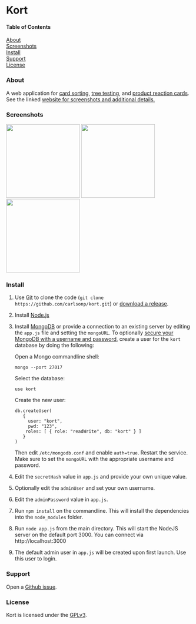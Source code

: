 Kort
===========

#### Table of Contents  
[About](#About)  
[Screenshots](#Screenshots)  
[Install](#Install)  
[Support](#Support)  
[License](#License)


<a name="About"/>

### About

A web application for
[card sorting](https://en.wikipedia.org/wiki/Card_sorting),
[tree testing](https://en.wikipedia.org/wiki/Tree_testing),
and [product reaction cards](https://en.wikipedia.org/wiki/Microsoft_Reaction_Card_Method_(Desirability_Testing)).
See the linked [website for screenshots and additional details.](https://carlsonp.github.io/kort/)

<a name="Screenshots"/>

### Screenshots

<img src="/docs/cs.png" width="200"/>
<img src="/docs/tt.png" width="200"/>
<img src="/docs/prc.png" width="200"/>

<a name="Install"/>

### Install

1. Use [Git](https://git-scm.com/) to clone the code (`git clone https://github.com/carlsonp/kort.git`) or [download a release](https://github.com/carlsonp/kort/releases).

2. Install [Node.js](https://nodejs.org)

3. Install [MongoDB](https://www.mongodb.com/) or provide a connection to an existing server
by editing the `app.js` file and setting the `mongoURL`.  To optionally [secure your MongoDB with a username
and password](https://stackoverflow.com/questions/4881208/how-to-secure-mongodb-with-username-and-password/19768877),
create a user for the `kort` database by doing the following:

    Open a Mongo commandline shell:
    ```
    mongo --port 27017
    ```

    Select the database:
    ```
    use kort
    ```

    Create the new user:
    ```
    db.createUser(
       {
         user: "kort",
         pwd: "123",
        roles: [ { role: "readWrite", db: "kort" } ]
       }
    )
    ```

    Then edit `/etc/mongodb.conf` and enable `auth=true`.  Restart the service.  Make sure to set
    the `mongoURL` with the appropriate username and password.

4. Edit the `secretHash` value in `app.js` and provide your own unique value.

5. Optionally edit the `adminUser` and set your own username.

6. Edit the `adminPassword` value in `app.js`.

7. Run `npm install` on the commandline.  This will install the dependencies into the `node_modules` folder.

8. Run `node app.js` from the main directory.  This will start the NodeJS server
on the default port 3000.  You can connect via http://localhost:3000

9. The default admin user in `app.js` will be created upon first launch.  Use this user to login.

<a name="Support"/>

### Support

Open a [Github issue](https://github.com/carlsonp/kort/issues).

<a name="License"/>

### License

Kort is licensed under the [GPLv3](https://www.gnu.org/licenses/gpl-3.0.en.html).
